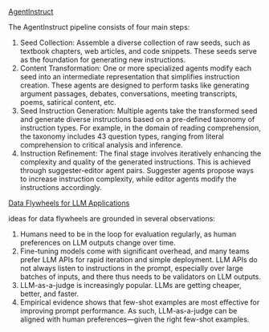 [AgentInstruct](https://huggingface.co/blog/mlabonne/agentic-datagen)

The AgentInstruct pipeline consists of four main steps:

1. Seed Collection: Assemble a diverse collection of raw seeds, such as textbook chapters, web articles, and code snippets. These seeds serve as the foundation for generating new instructions.
2. Content Transformation: One or more specialized agents modify each seed into an intermediate representation that simplifies instruction creation. These agents are designed to perform tasks like generating argument passages, debates, conversations, meeting transcripts, poems, satirical content, etc.
3. Seed Instruction Generation: Multiple agents take the transformed seed and generate diverse instructions based on a pre-defined taxonomy of instruction types. For example, in the domain of reading comprehension, the taxonomy includes 43 question types, ranging from literal comprehension to critical analysis and inference.
4. Instruction Refinement: The final stage involves iteratively enhancing the complexity and quality of the generated instructions. This is achieved through suggester-editor agent pairs. Suggester agents propose ways to increase instruction complexity, while editor agents modify the instructions accordingly.




[Data Flywheels for LLM Applications](https://www.sh-reya.com/blog/ai-engineering-flywheel/)

ideas for data flywheels are grounded in several observations:

1. Humans need to be in the loop for evaluation regularly, as human preferences on LLM outputs change over time.
2. Fine-tuning models come with significant overhead, and many teams prefer LLM APIs for rapid iteration and simple deployment. LLM APIs do not always listen to instructions in the prompt, especially over large batches of inputs, and there thus needs to be validators on LLM outputs.
3. LLM-as-a-judge is increasingly popular. LLMs are getting cheaper, better, and faster.
4. Empirical evidence shows that few-shot examples are most effective for improving prompt performance. As such, LLM-as-a-judge can be aligned with human preferences—given the right few-shot examples.
